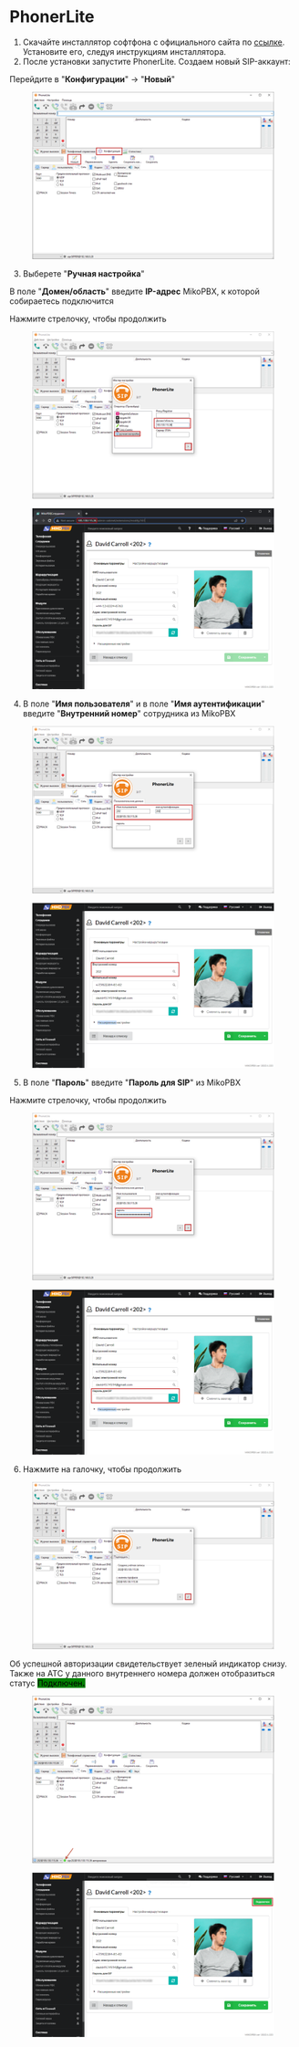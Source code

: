 # PhonerLite

1. Скачайте инсталлятор софтфона с официального сайта по [ссылке](http://phonerlite.de/download\_en.htm). Установите его, следуя инструкциям инсталлятора.
2. После установки запустите PhonerLite. Создаем новый SIP-аккаунт:

Перейдите в "**Конфигурации**" -> "**Новый**"

<figure><img src="../../.gitbook/assets/1 (31).png" alt=""><figcaption></figcaption></figure>

3. Выберете "**Ручная настройка**"&#x20;

В поле "**Домен/область**" введите **IP-адрес** MikoPBX, к которой собираетесь подключится

Нажмите стрелочку, чтобы продолжить

<figure><img src="../../.gitbook/assets/2 (25).png" alt=""><figcaption></figcaption></figure>

<figure><img src="../../.gitbook/assets/8 (13).png" alt=""><figcaption></figcaption></figure>

4. В поле "**Имя пользователя**" и в поле "**Имя аутентификации**" введите "**Внутренний номер**" сотрудника из MikoPBX

<figure><img src="../../.gitbook/assets/3 (5).png" alt=""><figcaption></figcaption></figure>

<figure><img src="../../.gitbook/assets/4 (3).png" alt=""><figcaption></figcaption></figure>

5. В поле "**Пароль**" введите "**Пароль для SIP**" из MikoPBX

Нажмите стрелочку, чтобы продолжить

<figure><img src="../../.gitbook/assets/4 (31).png" alt=""><figcaption></figcaption></figure>

<figure><img src="../../.gitbook/assets/5 (29).png" alt=""><figcaption></figcaption></figure>

6. Нажмите на галочку, чтобы продолжить&#x20;

<figure><img src="../../.gitbook/assets/5.png" alt=""><figcaption></figcaption></figure>

Об успешной авторизации свидетельствует зеленый индикатор снизу.\
Также на АТС у данного внутреннего номера должен отобразиться статус <mark style="background-color:green;">Подключен</mark><mark style="background-color:green;">**.**</mark>&#x20;

<figure><img src="../../.gitbook/assets/6 (14).png" alt=""><figcaption></figcaption></figure>

<figure><img src="../../.gitbook/assets/12 (1).png" alt=""><figcaption></figcaption></figure>
